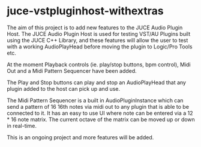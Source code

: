 # juce-vstpluginhost-withextras
The aim of this project is to add new features to the JUCE Audio Plugin Host.  The JUCE Audio Plugin Host is used for testing VST/AU Plugins built using the JUCE C++ Library, and these features will allow the user to test with a working AudioPlayHead before moving the plugin to Logic/Pro Tools etc.

At the moment Playback controls (ie. play/stop buttons, bpm control), Midi Out and a Midi Pattern Sequencer have been added.  

The Play and Stop buttons can play and stop an AudioPlayHead that any plugin added to the host can pick up and use.

The Midi Pattern Sequencer is a built in AudioPluginInstance which can send a pattern of 16 16th notes via midi out to any plugin that is able to be connected to it.  It has an easy to use UI where note can be entered via a 12 * 16 note matrix.  The current octave of the matrix can be moved up or down in real-time.

This is an ongoing project and more features will be added.
